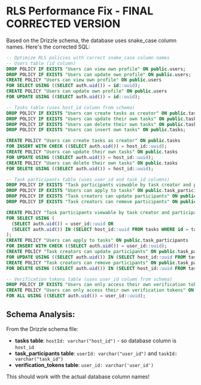 # RLS Performance Fix - FINAL CORRECTED VERSION

Based on the Drizzle schema, the database uses snake_case column names. Here's the corrected SQL:

```sql
-- Optimize RLS policies with correct snake_case column names
-- Users table (id column)
DROP POLICY IF EXISTS "Users can view own profile" ON public.users;
DROP POLICY IF EXISTS "Users can update own profile" ON public.users;
CREATE POLICY "Users can view own profile" ON public.users 
FOR SELECT USING ((SELECT auth.uid()) = id::uuid);
CREATE POLICY "Users can update own profile" ON public.users 
FOR UPDATE USING ((SELECT auth.uid()) = id::uuid);

-- Tasks table (uses host_id column from schema)
DROP POLICY IF EXISTS "Users can create tasks as creator" ON public.tasks;
DROP POLICY IF EXISTS "Users can update their own tasks" ON public.tasks;
DROP POLICY IF EXISTS "Users can delete their own tasks" ON public.tasks;
DROP POLICY IF EXISTS "Users can insert own tasks" ON public.tasks;

CREATE POLICY "Users can create tasks as creator" ON public.tasks 
FOR INSERT WITH CHECK ((SELECT auth.uid()) = host_id::uuid);
CREATE POLICY "Users can update their own tasks" ON public.tasks 
FOR UPDATE USING ((SELECT auth.uid()) = host_id::uuid);
CREATE POLICY "Users can delete their own tasks" ON public.tasks 
FOR DELETE USING ((SELECT auth.uid()) = host_id::uuid);

-- Task participants table (uses user_id and task_id columns)
DROP POLICY IF EXISTS "Task participants viewable by task creator and participant" ON public.task_participants;
DROP POLICY IF EXISTS "Users can apply to tasks" ON public.task_participants;
DROP POLICY IF EXISTS "Task creators can update participants" ON public.task_participants;
DROP POLICY IF EXISTS "Task creators can remove participants" ON public.task_participants;

CREATE POLICY "Task participants viewable by task creator and participant" ON public.task_participants 
FOR SELECT USING (
  (SELECT auth.uid()) = user_id::uuid OR 
  (SELECT auth.uid()) IN (SELECT host_id::uuid FROM tasks WHERE id = task_id)
);
CREATE POLICY "Users can apply to tasks" ON public.task_participants 
FOR INSERT WITH CHECK ((SELECT auth.uid()) = user_id::uuid);
CREATE POLICY "Task creators can update participants" ON public.task_participants 
FOR UPDATE USING ((SELECT auth.uid()) IN (SELECT host_id::uuid FROM tasks WHERE id = task_id));
CREATE POLICY "Task creators can remove participants" ON public.task_participants 
FOR DELETE USING ((SELECT auth.uid()) IN (SELECT host_id::uuid FROM tasks WHERE id = task_id));

-- Verification tokens table (uses user_id column from schema)
DROP POLICY IF EXISTS "Users can only access their own verification tokens" ON public.verification_tokens;
CREATE POLICY "Users can only access their own verification tokens" ON public.verification_tokens 
FOR ALL USING ((SELECT auth.uid()) = user_id::uuid);
```

## Schema Analysis:
From the Drizzle schema file:
- **tasks table**: `hostId: varchar("host_id")` - so database column is `host_id`
- **task_participants table**: `userId: varchar("user_id")` and `taskId: varchar("task_id")`
- **verification_tokens table**: `user_id: varchar('user_id')`

This should work with the actual database column names!